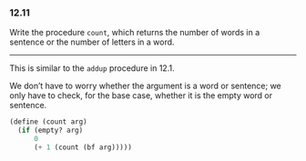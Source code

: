 ### 12.11

Write the procedure `count`, which returns the number of words in a sentence or the number of letters in a word.

***

This is similar to the `addup` procedure in 12.1.

We don’t have to worry whether the argument is a word or sentence; we only have to check, for the base case, whether it is the empty word or sentence.

~~~ scheme
(define (count arg)
  (if (empty? arg)
      0
      (+ 1 (count (bf arg)))))
~~~